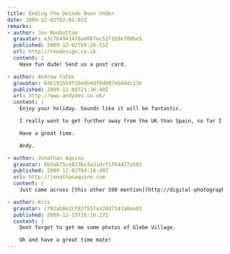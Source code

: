 ```yaml
---
title: Ending the Decade Down Under
date: 2009-12-02T02:02:02Z
remarks:
- author: Jon Roobottom
  gravatar: e3c764941478ad667ec52f1b9e700be5
  published: 2009-12-02T09:26:55Z
  url: http://roodesign.co.uk
  content: |
    Have fun dude! Send us a post card.

- author: Andrew Yates
  gravatar: 6461915b9f30e8b4df0d007eb44dc13e
  published: 2009-12-02T21:36:40Z
  url: http://www.andydev.co.uk/
  content: |
    Enjoy your holiday. Sounds like it will be fantastic.

    I really want to get further away from the UK than Spain, so far I am yet to manage it. Hoping that the saving that I have been doing means by this time next year I would of made it past that barrier I haven’t crossed yet.

    Have a great time.

    Andy.

- author: Jonathan Aquino
  gravatar: 6b5ab75ce823bc4a31dcf1f04427a582
  published: 2009-12-03T04:16:40Z
  url: http://jonathanaquino.com
  content: |
    Just came across [this other S90 mention](http://digital-photography-school.com/top-20-popular-point-and-shoot-digital-cameras)

- author: Kris
  gravatar: c792ab0e2c783f557ea28d7141a0ee83
  published: 2009-12-15T16:16:27Z
  content: |
    Dont forget to get me some photos of Glebe Village.

    Oh and have a great time mate!
---
```

